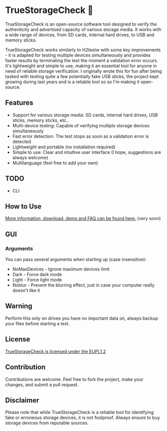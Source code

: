 # TrueStorageCheck 💾

TrueStorageCheck is an open-source software tool designed to verify the authenticity and advertised capacity of various storage media. It works with a wide range of devices, from SD cards, internal hard drives, to USB and memory sticks.

TrueStorageCheck works similarly to H2testw with some key improvements - it is adapted for testing multiple devices simultaneously and provides faster results by terminating the test the moment a validation error occurs. It's lightweight and simple to use, making it an essential tool for anyone in need of reliable storage verification. I originally wrote this for fun after being tasked with testing quite a few potentially fake USB sticks, the project kept growing during last years and is a reliable tool so so I'm making it open-source.

## Features

- Support for various storage media: SD cards, internal hard drives, USB sticks, memory sticks, etc..
- Multi-device testing: Capable of verifying multiple storage devices simultaneously
- Fast error detection: The test stops as soon as a validation error is detected
- Lightweight and portable (no installation required)
- Simple to use: Clear and intuitive user interface (I hope, suggestions are always welcome)
- Multilanguage (feel free to add your own)

## TODO

- CLI

## How to Use

[More information, download, demo and FAQ can be found here.](https://mywk.net/software/true-storage-check) (very soon)

## GUI

### Arguments

You can pass several arguments when starting up (case insensitive):

* NoMaxDevices - Ignore maximum devices limit
* Dark - Force dark mode
* Light - Force light mode
* Noblur - Prevent the blurring effect, just in case your computer really doesn't like it

## Warning

Perform this only on drives you have no important data on, always backup your files before starting a test.

## License

[TrueStorageCheck is licensed under the EUPL1.2](LICENSE)

## Contribution

Contributions are welcome. Feel free to fork the project, make your changes, and submit a pull request.

## Disclaimer

Please note that while TrueStorageCheck is a reliable tool for identifying fake or erroneous storage devices, it is not foolproof. Always ensure to buy storage devices from reputable sources.
